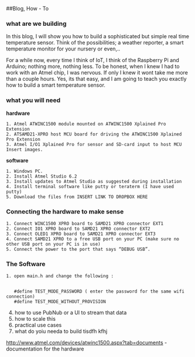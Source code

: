 ##Blog, How - To

### what are we building
In this blog, I will show you how to build a sophisticated but simple real time temperature sensor. Think of the possibilities; a weather reporter, a smart temperature monitor for your nursery or even,..   

For a while now, every time I think of IoT, I think of the Raspberry Pi and Arduino; nothing more, nothing less. To be honest, when I knew I had to work with an Atmel chip, I was nervous. If only I knew it wont take me more than a couple hours. Yes, its that easy, and I am going to teach you exactly how to build a smart temperature sensor.
 

### what you will need
**hardware**
	
	1. Atmel ATWINC1500 module mounted on ATWINC1500 Xplained Pro Extension
	2. ATSAMD21-XPRO host MCU board for driving the ATWINC1500 Xplained Pro Extension
	3. Atmel I/O1 Xplained Pro for sensor and SD-card input to host MCU
	Insert images.
		
**software**

	1. Windows PC.
	2. Install Atmel Studio 6.2
	3. Install updates to Atmel Studio as suggested during installation 
	4. Install terminal software like putty or teraterm (I have used putty)
	5. Download the files from INSERT LINK TO DROPBOX HERE
	
### Connecting the hardware to make sense

	1. Connect WINC1500 XPRO board to SAMD21 XPRO connector EXT1
	2. Connect IO1 XPRO board to SAMD21 XPRO connector EXT2
	3. Connect OLED1 XPRO board to SAMD21 XPRO connector EXT3
	4. Connect SAMD21 XPRO to a free USB port on your PC (make sure no other USB port on your PC is in use)
	5. Connect the power to the port that says “DEBUG USB”. 
	
### The Software

	1. open main.h and change the following : 
```#define TEST_MODE_SSID	(CHOOSE THE wifi name the computer is connected to)

   #define TEST_MODE_PASSWORD ( enter the password for the same wifi connection)
   #define TEST_MODE_WITHOUT_PROVISION
```

4. how to use PubNub or a UI to stream that data
5. how to scale this
6. practical use cases
7. what do yoiu needa to build tisdfh kfhj


http://www.atmel.com/devices/atwinc1500.aspx?tab=documents - documentation for the hardware